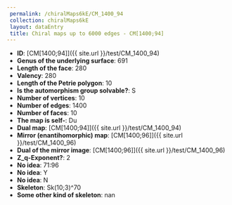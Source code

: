 ```yaml
--- 
 permalink: /chiralMaps6kE/CM_1400_94 
 collection: chiralMaps6kE
 layout: dataEntry
 title: Chiral maps up to 6000 edges - CM[1400;94]
---
```


- **ID**: [CM[1400;94]]({{ site.url }}/test/CM_1400_94)
- **Genus of the underlying surface**: 691
- **Length of the face**: 280
- **Valency**: 280
- **Length of the Petrie polygon**: 10
- **Is the automorphism group solvable?**: S
- **Number of vertices**: 10
- **Number of edges**: 1400
- **Number of faces**: 10
- **The map is self-**: Du
- **Dual map**: [CM[1400;94]]({{ site.url }}/test/CM_1400_94)
- **Mirror (enantihomorphic) map**: [CM[1400;96]]({{ site.url }}/test/CM_1400_96)
- **Dual of the mirror image**: [CM[1400;96]]({{ site.url }}/test/CM_1400_96)
- **Z_q-Exponent?**: 2
- **No idea**:  71:96
- **No idea**: Y
- **No idea**: N
- **Skeleton**: Sk(10;3)^70
- **Some other kind of skeleton**: nan
